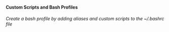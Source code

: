 #### __Custom Scripts and Bash Profiles__
###### Create a bash profile by adding aliases and custom scripts to the ~/.bashrc file
